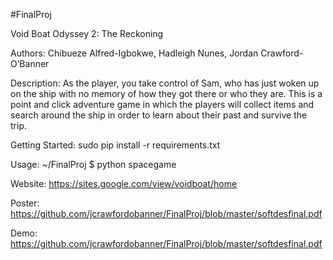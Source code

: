 #FinalProj

Void Boat Odyssey 2: The Reckoning

Authors:
Chibueze Alfred-Igbokwe, Hadleigh Nunes, Jordan Crawford-O’Banner

Description:
As the player, you take control of Sam, who has just woken up on the ship with no memory of how they got there or who they are. This is a point and click adventure game in which the players will collect items and search around the ship in order to learn about their past and survive the trip.

Getting Started:
sudo pip install -r requirements.txt

Usage:
~/FinalProj $ python spacegame

Website:
https://sites.google.com/view/voidboat/home

Poster:
https://github.com/jcrawfordobanner/FinalProj/blob/master/softdesfinal.pdf

Demo:
https://github.com/jcrawfordobanner/FinalProj/blob/master/softdesfinal.pdf
